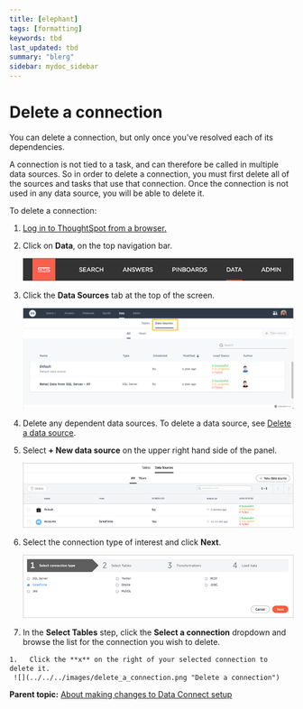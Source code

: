 ```yaml
---
title: [elephant]
tags: [formatting]
keywords: tbd
last_updated: tbd
summary: "blerg"
sidebar: mydoc_sidebar
---
```

# Delete a connection

You can delete a connection, but only once you've resolved each of its dependencies.

A connection is not tied to a task, and can therefore be called in multiple data sources. So in order to delete a connection, you must first delete all of the sources and tasks that use that connection. Once the connection is not used in any data source, you will be able to delete it.

To delete a connection:

1.   [Log in to ThoughtSpot from a browser.](../../../admin/setup/accessing.html#) 
2.   Click on **Data**, on the top navigation bar. 

     ![](../../../shared/conrefs/../../images/data_icon.png "Data") 

3.  Click the **Data Sources** tab at the top of the screen.

    ![](../../../shared/conrefs/../../images/data_sources_tab_created.png "Data Sources tab")

4.   Delete any dependent data sources. To delete a data source, see [Delete a data source](delete_data_source.html#).
5.   Select **+ New data source** on the upper right hand side of the panel. 

     ![](../../../images/new_data_source_created.png "New data source") 

6.   Select the connection type of interest and click **Next**. 

     ![](../../../images/lightweight_etl_select_connection.png "Select a connection type") 

7.   In the **Select Tables** step, click the **Select a connection** dropdown and browse the list for the connection you wish to delete. 

    1.   Click the **x** on the right of your selected connection to delete it. 
     ![](../../../images/delete_a_connection.png "Delete a connection") 


**Parent topic:** [About making changes to Data Connect setup](../../../data_connect/data_connect/making_changes/about_changing_etl_jobs.html)

